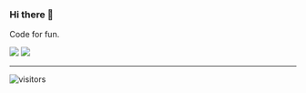 ### Hi there 👋

Code for fun.


<div>
  <a align="left">
    <img src="https://github-readme-stats.vercel.app/api?username=linrz&hide_border=true&show_icons=true&theme=vue&layout=compact"/>
  </a>

  <a align="right">
    <img src="https://github-readme-stats.vercel.app/api/top-langs/?username=linrz&layout=compact&hide_border=true&bg_color=fff&count_private=true&include_all_commits=true" />
  </a>
</div>

<hr />

![visitors](https://visitor-badge.glitch.me/badge?page_id=linrz.linrz)
